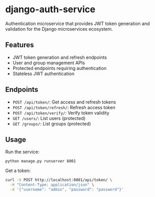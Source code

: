 # django-auth-service

Authentication microservice that provides JWT token generation and validation for the Django microservices ecosystem.

## Features

- JWT token generation and refresh endpoints
- User and group management APIs
- Protected endpoints requiring authentication
- Stateless JWT authentication

## Endpoints

- `POST /api/token/`: Get access and refresh tokens
- `POST /api/token/refresh/`: Refresh access token
- `POST /api/token/verify/`: Verify token validity
- `GET /users/`: List users (protected)
- `GET /groups/`: List groups (protected)

## Usage

Run the service:
```
python manage.py runserver 8001
```

Get a token:
```bash
curl -X POST http://localhost:8001/api/token/ \
  -H "Content-Type: application/json" \
  -d '{"username": "admin", "password": "password"}'
```